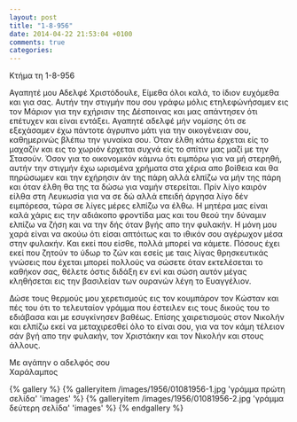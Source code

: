 ```yaml
---
layout: post
title: "1-8-956"
date: 2014-04-22 21:53:04 +0100
comments: true
categories:
---
```



Κτήμα τη 1-8-956

Αγαπητέ μου Αδελφέ Χριστόδουλε, Είμεθα όλοι καλά, το ίδιον ευχόμεθα και για σας. Αυτήν την στιγμήν που σου γράφω μόλις ετηλεφώνήσαμεν εις τον Μάριον για την εχήρισιν της Δέσποινας και μας απάντησεν ότι επέτυχεν και είναι εντάξει. Αγαπητέ αδελφέ μήν νομίσης ότι σε εξεχάσαμεν έχω πάντοτε άγρυπνο μάτι για την οικογένειαν σου, καθημερινώς βλέπω την γυναίκα σου. Όταν έλθη κάτω έρχεται είς το μαχαζίν και εις το χωριόν έρχεται συχνά είς το σπίτιν μας μαζί με την Στασούν. Όσον για το οικονομικόν κάμνω ότι ειμπόρω για να μή στερηθή, αυτήν την στιγμήν έχω ωρισμένα χρήματα στα χέρια απο βοίθεια και θα πηρώσωμεν και την εχήρησιν άν της πάρη αλλά ελπίζω να μήν της πάρη και όταν έλθη θα της τα δώσω για ναμήν στερείται. Πρίν λίγο καιρόν είλθα στη Λευκωσία για να σε δώ αλλά επειδή άργησα λίγο δέν ειμπόρεσα, τώρα σε λίγες μέρες ελπίζω να έλθω. Η μητέρα μας είναι καλά χάρις εις την αδιάκοπο φροντίδα μας και του θεού την δύναμιν ελπίζω να ζήση και να την δής όταν βγής απο την φυλακήν. Η μόνη μου χαρά είναι να ακούω ότι είσαι απτόιτως και το ιθικόν σου αγέρωχον μέσα στην φυλακήν. Και εκεί που είσθε, πολλά μπορεί να κάμετε. Πόσους έχει εκεί που ζητούν το ύδωρ το ζών και εσείς με ταις λίγας θρησκευτικάς γνώσεις που έχεται μπορεί πολλούς να σώσετε όταν εκτελέσεται το καθήκον σας, θέλετε όστις διδάξη εν ενί και σώση αυτόν μέγας κληθήσεται εις την βασιλείαν των ουρανών λέγη το Ευαγγέλιον.

Δώσε τους θερμούς μου χερετισμούς εις τον κουμπάρον τον Κώσταν και πές του ότι το τελευταίον γράμμα που έστειλεν εις τους δικούς του το εδιάβασα και με εσυγκίνησεν βαθέως. Επίσης χαιρετισμούς στον Νικολήν και ελπίζω εκεί να μεταχιρεσθεί όλο το είναι σου, για να τον κάμη τέλειον σάν βγή απο την φυλακήν, τον Χριστάκην και τον Νικολήν και στους άλλους.

Με αγάπην ο αδελφός σου<br/>
Χαράλαμπος

{% gallery %}
  {% galleryitem /images/1956/01081956-1.jpg 'γράμμα πρώτη σελίδα' 'images' %}
  {% galleryitem /images/1956/01081956-2.jpg 'γράμμα δεύτερη σελίδα' 'images' %}
{% endgallery %}
